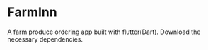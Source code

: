 # FarmInn
A farm produce ordering app built with flutter(Dart).
Download the necessary dependencies.
